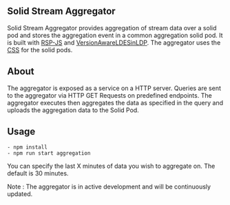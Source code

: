 ## Solid Stream Aggregator

Solid Stream Aggregator provides aggregation of stream data over a solid pod and stores the aggregation event in a common aggregation solid pod.
It is built with [RSP-JS](https://github.com/pbonte/RSP-JS) and [VersionAwareLDESinLDP](https://github.com/woutslabbinck/VersionAwareLDESinLDP). The aggregator uses the [CSS](https://github.com/CommunitySolidServer/CommunitySolidServer) for the solid pods.

## About
The aggregator is exposed as a service on a HTTP server. Queries are sent to the aggregator via HTTP GET Requests on predefined endpoints. 
The aggregator executes then aggregates the data as specified in the query and uploads the aggregation data to the Solid Pod.

## Usage
```
- npm install
- npm run start aggregation
```
You can specify the last X minutes of data you wish to aggregate on. The default is 30 minutes.

Note : The aggregator is in active development and will be continuously updated.
